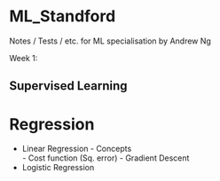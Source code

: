 # ML_Standford
Notes / Tests / etc. for ML specialisation by Andrew Ng

Week 1:
## Supervised Learning
  # Regression
  -  Linear Regression
    - Concepts  
    - Cost function (Sq. error)
    - Gradient Descent
  -  Logistic Regression
